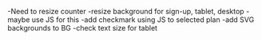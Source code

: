 -Need to resize counter
-resize background for sign-up, tablet, desktop
    -maybe use JS for this
-add checkmark using JS to selected plan
-add SVG backgrounds to BG
-check text size for tablet